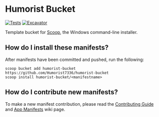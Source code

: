 # Humorist Bucket

[![Tests](https://github.com/Humorist7336/humorist-bucket/actions/workflows/ci.yml/badge.svg)](https://github.com/Humorist7336/humorist-bucket/actions/workflows/ci.yml) [![Excavator](https://github.com/Humorist7336/humorist-bucket/actions/workflows/excavator.yml/badge.svg)](https://github.com/Humorist7336/humorist-bucket/actions/workflows/excavator.yml)

Template bucket for [Scoop](https://scoop.sh), the Windows command-line installer.

## How do I install these manifests?

After manifests have been committed and pushed, run the following:

```pwsh
scoop bucket add humorist-bucket https://github.com/Humorist7336/humorist-bucket
scoop install humorist-bucket/<manifestname>
```

## How do I contribute new manifests?

To make a new manifest contribution, please read the [Contributing
Guide](https://github.com/ScoopInstaller/.github/blob/main/.github/CONTRIBUTING.md)
and [App Manifests](https://github.com/ScoopInstaller/Scoop/wiki/App-Manifests)
wiki page.
